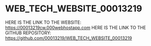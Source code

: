 # WEB_TECH_WEBSITE_00013219
HERE IS THE LINK TO THE WEBSITE: https://00013219cw.000webhostapp.com
HERE IS THE LINK TO THE GITHUB REPOSITORY: https://github.com/00013219/WEB_TECH_WEBSITE_00013219
